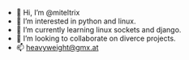 - 👋 Hi, I’m @miteltrix
- 👀 I’m interested in python and linux.
- 🌱 I’m currently learning linux sockets and django.
- 💞️ I’m looking to collaborate on diverce projects.
- 📫 heavyweight@gmx.at

<!---
miteltrix/miteltrix is a ✨ special ✨ repository because its `README.md` (this file) appears on your GitHub profile.
You can click the Preview link to take a look at your changes.
--->
